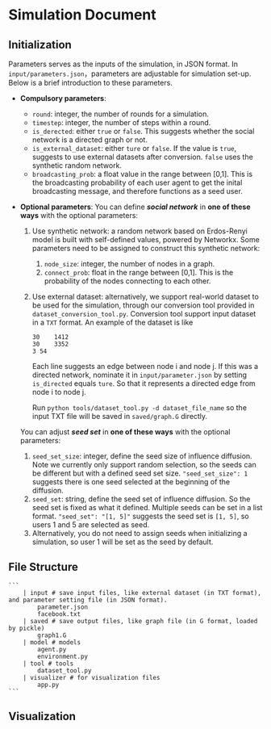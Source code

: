 # Simulation Document
## Initialization
Parameters serves as the inputs of the simulation, in JSON format. In `input/parameters.json`，parameters are adjustable for simulation set-up. Below is a brief introduction to these parameters.
- **Compulsory parameters**:
    - `round`: integer, the number of rounds for a simulation.
    - `timestep`: integer, the number of steps within a round.
    - `is_derected`: either `true` or `false`. This suggests whether the social network is a directed graph or not.
    - `is_external_dataset`: either `ture` or `false`. If the value is `true`, suggests to use external datasets after conversion. `false` uses the synthetic random network.
    - `broadcasting_prob`: a float value in the range between [0,1]. This is the broadcasting probability of each user agent to get the inital broadcasting message, and therefore functions as a seed user.
- **Optional parameters**:
    You can define ***social network*** in **one of these ways** with the optional parameters:
  1. Use synthetic network: a random network based on Erdos-Renyi model is built with self-defined values, powered by Networkx. Some parameters need to be assigned to construct this synthetic network:
     1. `node_size`: integer, the number of nodes in a graph.
     2. `connect_prob`: float in the range between [0,1]. This is the probability of the nodes connecting to each other. 
  2. Use external dataset: alternatively, we support real-world dataset to be used for the simulation, through our conversion tool provided in `dataset_conversion_tool.py`. 
     Conversion tool support input dataset in a `TXT` format. An example of the dataset is like
      ```
      30	1412
      30	3352
      3	54
      ```
      Each line suggests an edge between node i and node j. If this was a directed network, nominate it in `input/parameter.json` by setting `is_directed` equals `ture`. So that it represents a directed edge from node i to node j.
      
      Run `python tools/dataset_tool.py -d dataset_file_name` so the input TXT file will be saved in `saved/graph.G` directly.

    You can adjust ***seed set*** in **one of these ways** with the optional parameters:
  1. `seed_set_size`: integer, define the seed size of influence diffusion. Note we currently only support random selection, so the seeds can be different but with a defined seed set size. `"seed_set_size": 1` suggests there is one seed selected at the beginning of the diffusion.
  2. `seed_set`: string, define the seed set of influence diffusion. So the seed set is fixed as what it defined. Multiple seeds can be set in a list format. `"seed_set": "[1, 5]"` suggests the seed set is `[1, 5]`, so users 1 and 5 are selected as seed.
  3. Alternatively, you do not need to assign seeds when initializing a simulation, so user 1 will be set as the seed by default.
## File Structure
    ```
        | input # save input files, like external dataset (in TXT format), and parameter setting file (in JSON format).
            parameter.json
            facebook.txt
        | saved # save output files, like graph file (in G format, loaded by pickle)
            graph1.G
        | model # models
            agent.py
            environment.py
        | tool # tools
            dataset_tool.py
        | visualizer # for visualization files
            app.py
    ```
## Visualization
